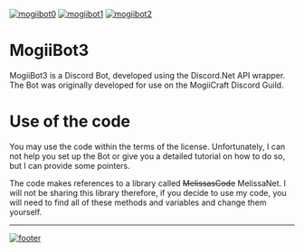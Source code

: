﻿[![mogiibot0](http://imgserv.mythicalcuddles.xyz/MogiiBot3/MogiiBot3.png)](https://github.com/MythicalCuddles/MogiiBot3/wiki)
[![mogiibot1](http://imgserv.mythicalcuddles.xyz/MogiiBot3/Commands.png)](https://github.com/MythicalCuddles/MogiiBot3/wiki/Commands)
[![mogiibot2](http://imgserv.mythicalcuddles.xyz/MogiiBot3/Usage.png)](https://github.com/MythicalCuddles/MogiiBot3/wiki/MogiiBot-Rules-&-Terms-of-Use)


# MogiiBot3
MogiiBot3 is a Discord Bot, developed using the Discord.Net API wrapper. The Bot was originally developed for use on the MogiiCraft Discord Guild.

# Use of the code
You may use the code within the terms of the license. Unfortunately, I can not help you set up the Bot or give you a detailed tutorial on how to do so, but I can provide some pointers.

The code makes references to a library called ~~MelissasCode~~ MelissaNet. I will not be sharing this library therefore, if you decide to use my code, you will need to find all of these methods and variables and change them yourself.

---

[![footer](http://imgserv.mythicalcuddles.xyz/Signature.png)](https://github.com/MythicalCuddles)

